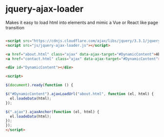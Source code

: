 # jquery-ajax-loader
Makes it easy to load html into elements and mimic a Vue or React like page transition



```html

<script src="https://cdnjs.cloudflare.com/ajax/libs/jquery/3.3.1/jquery.min.js"></script>
<script src="js/jquery-ajax-loader.js"></script>  

<a href="about.html" class="ajax" data-ajax-target="#DynamicContent">About</a>
<a href="contact.html" class="ajax" data-ajax-target="#DynamicContent">Contact</a>	

<div id="DynamicContent"></div>

<script>

$(document).ready(function () {

$("#DynamicContent").ajaxLoadUrl("about.html", function (el, html) {
  el.loadeData(html);
});

$(".ajax").ajaxAnchor(function (el, html) {
  el.loadeData(html);			
});
});
</script>  


```
